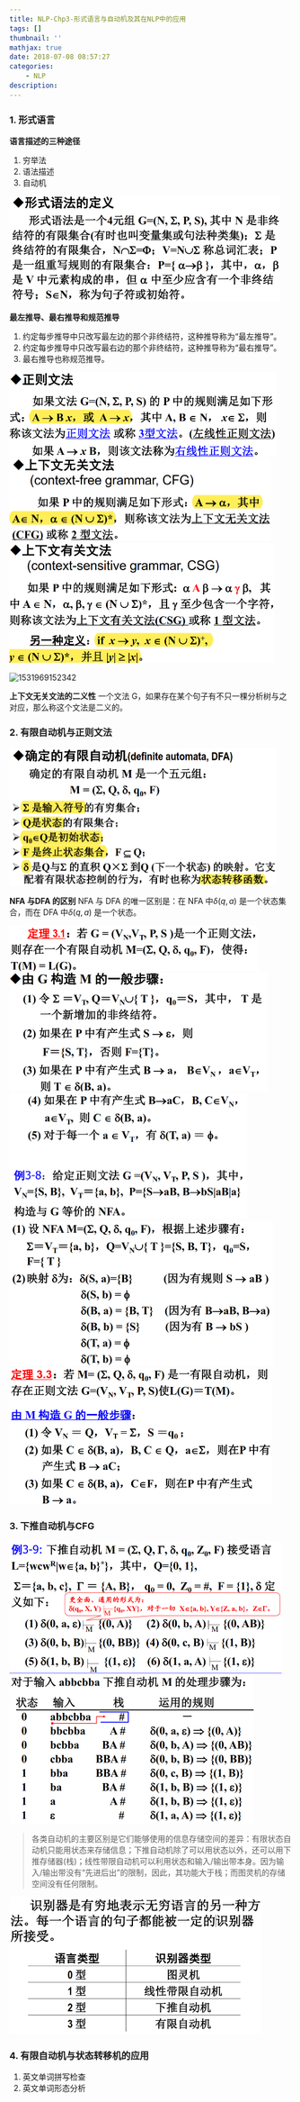 ```yaml
---
title: NLP-Chp3-形式语言与自动机及其在NLP中的应用
tags: []
thumbnail: ''
mathjax: true
date: 2018-07-08 08:57:27
categories:
	- NLP
description:
---
```


### 1. 形式语言

**语言描述的三种途径**

1. 穷举法
2. 语法描述
3. 自动机

<img src="NLP-Chp3-形式语言与自动机及其在NLP中的应用/53200302.jpg" style="zoom:50%;" />

**最左推导、最右推导和规范推导**

1. 约定每步推导中只改写最左边的那个非终结符，这种推导称为“最左推导”。
2. 约定每步推导中只改写最右边的那个非终结符，这种推导称为“最右推导”。
3. 最右推导也称规范推导。

<img src="NLP-Chp3-形式语言与自动机及其在NLP中的应用/35166154.jpg" style="zoom:50%;" />

<img src="NLP-Chp3-形式语言与自动机及其在NLP中的应用/95028241.jpg" style="zoom:50%;" />

<img src="NLP-Chp3-形式语言与自动机及其在NLP中的应用/16278850.jpg" style="zoom:50%;" />

![1531969152342](C:\Users\xmz\AppData\Local\Temp\1531969152342.png)

**上下文无关文法的二义性**
一个文法 G，如果存在某个句子有不只一棵分析树与之对应，那么称这个文法是二义的。

### 2. 有限自动机与正则文法

<img src="NLP-Chp3-形式语言与自动机及其在NLP中的应用/10653934.jpg" style="zoom:50%;" />

**NFA 与DFA 的区别**
NFA 与 DFA 的唯一区别是：在 NFA 中$\delta (q, a)$ 是一个状态集合，而在 DFA 中$\delta (q, a)$ 是一个状态。

<img src="NLP-Chp3-形式语言与自动机及其在NLP中的应用/82518855.jpg" style="zoom:50%;" />

<img src="NLP-Chp3-形式语言与自动机及其在NLP中的应用/11019182.jpg" style="zoom:50%;" />

<img src="NLP-Chp3-形式语言与自动机及其在NLP中的应用/90093344.jpg" style="zoom:50%;" />

<img src="NLP-Chp3-形式语言与自动机及其在NLP中的应用/54280398.jpg" style="zoom:50%;" />

<img src="NLP-Chp3-形式语言与自动机及其在NLP中的应用/35016634.jpg" style="zoom:50%;" />

### 3. 下推自动机与CFG

<img src="NLP-Chp3-形式语言与自动机及其在NLP中的应用/13915795.jpg" style="zoom:50%;" />

<img src="NLP-Chp3-形式语言与自动机及其在NLP中的应用/83512366.jpg" style="zoom:50%;" />

>各类自动机的主要区别是它们能够使用的信息存储空间的差异：有限状态自动机只能用状态来存储信息；下推自动机除了可以用状态以外，还可以用下推存储器(栈)；线性带限自动机可以利用状态和输入/输出带本身。因为输入/输出带没有“先进后出”的限制，因此，其功能大于栈；而图灵机的存储空间没有任何限制。

<img src="NLP-Chp3-形式语言与自动机及其在NLP中的应用/68433052.jpg" style="zoom:50%;" />

### 4. 有限自动机与状态转移机的应用

1. 英文单词拼写检查
2. 英文单词形态分析